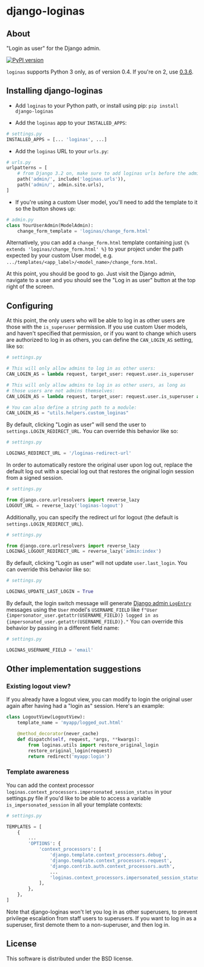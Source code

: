 django-loginas
==============

About
-----

"Login as user" for the Django admin.

[![PyPI version](https://img.shields.io/pypi/v/django-loginas.svg)](https://pypi.python.org/pypi/django-loginas)

`loginas` supports Python 3 only, as of version 0.4. If you're on 2, use
[0.3.6](https://pypi.org/project/django-loginas/0.3.6/).


Installing django-loginas
-------------------------

* Add `loginas` to your Python path, or install using pip: `pip install django-loginas`

* Add the `loginas` app to your `INSTALLED_APPS`:

```python
# settings.py
INSTALLED_APPS = [... 'loginas', ...]
```

* Add the `loginas` URL to your `urls.py`:

```python
# urls.py
urlpatterns = [
    # from Django 3.2 on, make sure to add loginas urls before the admin site urls, i.e.:
    path('admin/', include('loginas.urls')),
    path('admin/', admin.site.urls),
]
```

* If you're using a custom User model, you'll need to add the template to it so the button shows up:

```python
# admin.py
class YourUserAdmin(ModelAdmin):
    change_form_template = 'loginas/change_form.html'
```

Alternatively, you can add a `change_form.html` template containing just `{% extends 'loginas/change_form.html' %}`
to your project under the path expected by your custom User model, e.g.
`.../templates/<app_label>/<model_name>/change_form.html`.

At this point, you should be good to go. Just visit the Django admin, navigate to a user and you should see the "Log
in as user" button at the top right of the screen.

Configuring
-----------

At this point, the only users who will be able to log in as other users are those with the `is_superuser` permission.
If you use custom User models, and haven't specified that permission, or if you want to change which users are
authorized to log in as others, you can define the `CAN_LOGIN_AS` setting, like so:

```python
# settings.py

# This will only allow admins to log in as other users:
CAN_LOGIN_AS = lambda request, target_user: request.user.is_superuser

# This will only allow admins to log in as other users, as long as
# those users are not admins themselves:
CAN_LOGIN_AS = lambda request, target_user: request.user.is_superuser and not target_user.is_superuser

# You can also define a string path to a module:
CAN_LOGIN_AS = "utils.helpers.custom_loginas"
```

By default, clicking "Login as user" will send the user to `settings.LOGIN_REDIRECT_URL`.
You can override this behavior like so:

```python
# settings.py

LOGINAS_REDIRECT_URL = '/loginas-redirect-url'
```

In order to automatically restore the original user upon log out, replace the default log out
with a special log out that restores the original login session from a signed session.

```python
# settings.py

from django.core.urlresolvers import reverse_lazy
LOGOUT_URL = reverse_lazy('loginas-logout')
```

Additionally, you can specify the redirect url for logout (the default is `settings.LOGIN_REDIRECT_URL`).

```python
# settings.py

from django.core.urlresolvers import reverse_lazy
LOGINAS_LOGOUT_REDIRECT_URL = reverse_lazy('admin:index')
```

By default, clicking "Login as user" will not update `user.last_login`.
You can override this behavior like so:

```python
# settings.py

LOGINAS_UPDATE_LAST_LOGIN = True
```

By default, the login switch message will generate [Django admin `LogEntry`](https://docs.djangoproject.com/en/3.2/ref/contrib/admin/#logentry-objects) messages using the `User` model's
`USERNAME_FIELD` like `f"User {impersonator_user.getattr(USERNAME_FIELD)} logged in as {impersonated_user.getattr(USERNAME_FIELD)}."` You can override this behavior by passing in a different
field name:

```python
# settings.py

LOGINAS_USERNAME_FIELD = 'email'
```

Other implementation suggestions
--------------------------------

### Existing logout view?

If you already have a logout view, you can modify to login the original user again after having had a "login as" session. Here's an example:

```python
class LogoutView(LogoutView):
    template_name = 'myapp/logged_out.html'

    @method_decorator(never_cache)
    def dispatch(self, request, *args, **kwargs):
        from loginas.utils import restore_original_login
        restore_original_login(request)
        return redirect('myapp:login')
```

### Template awareness

You can add the context processor `loginas.context_processors.impersonated_session_status`
in your settings.py file if you'd like to be able to access a variable `is_impersonated_session`
in all your template contexts:

```python
# settings.py

TEMPLATES = [
    {
        ...
        'OPTIONS': {
            'context_processors': [
                'django.template.context_processors.debug',
                'django.template.context_processors.request',
                'django.contrib.auth.context_processors.auth',
                ...
                'loginas.context_processors.impersonated_session_status',
            ],
        },
    },
]
```

Note that django-loginas won't let you log in as other superusers, to prevent
privilege escalation from staff users to superusers. If you want to log in as
a superuser, first demote them to a non-superuser, and then log in.

License
-------

This software is distributed under the BSD license.
